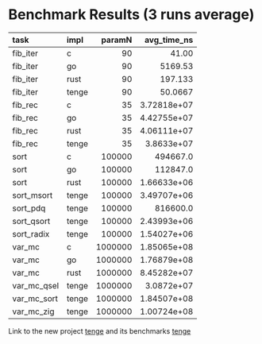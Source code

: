 # Benchmark Results (3 runs average)

| task        | impl   |   paramN |      avg_time_ns |
|:------------|:-------|---------:|-----------------:|
| fib_iter    | c      |       90 |     41.00        |
| fib_iter    | go     |       90 |   5169.53        |
| fib_iter    | rust   |       90 |    197.133       |
| fib_iter    | tenge  |       90 |     50.0667      |
| fib_rec     | c      |       35 |      3.72818e+07 |
| fib_rec     | go     |       35 |      4.42755e+07 |
| fib_rec     | rust   |       35 |      4.06111e+07 |
| fib_rec     | tenge  |       35 |      3.8633e+07  |
| sort        | c      |   100000 | 494667.0         |
| sort        | go     |   100000 | 112847.0         |
| sort        | rust   |   100000 |      1.66633e+06 |
| sort_msort  | tenge  |   100000 |      3.49707e+06 |
| sort_pdq    | tenge  |   100000 | 816600.0         |
| sort_qsort  | tenge  |   100000 |      2.43993e+06 |
| sort_radix  | tenge  |   100000 |      1.54027e+06 |
| var_mc      | c      |  1000000 |      1.85065e+08 |
| var_mc      | go     |  1000000 |      1.76879e+08 |
| var_mc      | rust   |  1000000 |      8.45282e+07 |
| var_mc_qsel | tenge  |  1000000 |      3.0872e+07  |
| var_mc_sort | tenge  |  1000000 |      1.84507e+08 |
| var_mc_zig  | tenge  |  1000000 |      1.00724e+08 |

Link to the new project [tenge](https://github.com/DauletBai/tenge) and its benchmarks [tenge](https://github.com/DauletBai/tenge/tree/main/benchmarks/results)